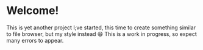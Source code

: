 # Welcome!
This is yet another project I;ve started, this time to create something similar to file browser, but my style instead 😄
This is a work in progress, so expect many errors to appear.

